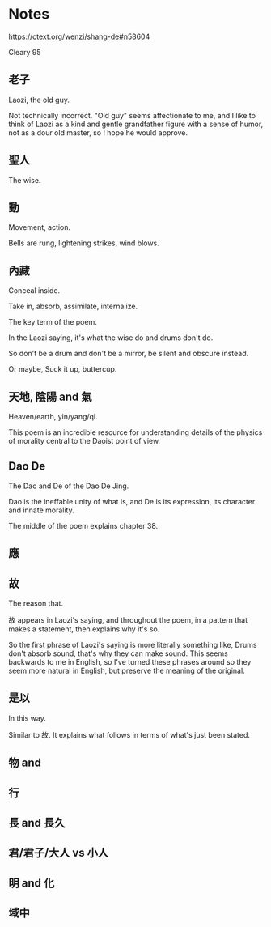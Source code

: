 # Notes

https://ctext.org/wenzi/shang-de#n58604

Cleary 95

## 老子

Laozi, the old guy.

Not technically incorrect.
"Old guy" seems affectionate to me,
and I like to think of Laozi
as a kind and gentle grandfather figure
with a sense of humor,
not as a dour old master,
so I hope he would approve.

## 聖人

The wise.

## 動

Movement, action.

Bells are rung,
lightening strikes,
wind blows.

## 內藏

Conceal inside.

Take in, absorb, assimilate, internalize.

The key term of the poem. 

In the Laozi saying,
it's what the wise do
and drums don't do.

So don't be a drum
and don't be a mirror,
be silent and obscure instead.

Or maybe,
Suck it up, buttercup.

## 天地, 陰陽 and 氣

Heaven/earth, yin/yang/qi.

This poem is an incredible resource
for understanding
details of the physics of morality
central to the Daoist point of view. 

## Dao De

The Dao and De of the Dao De Jing.

Dao is the ineffable unity of what is,
and De is its expression,
its character and innate morality.

The middle of the poem
explains chapter 38.

## 應

## 故

The reason that.

故 appears in Laozi's saying,
and throughout the poem,
in a pattern that makes a statement,
then explains why it's so.

So the first phrase of Laozi's saying
is more literally something like,
Drums don't absorb sound,
that's why they can make sound.
This seems backwards to me in English,
so I've turned these phrases around
so they seem more natural in English,
but preserve the meaning of the original.

## 是以

In this way.

Similar to 故.
It explains what follows
in terms of what's just been stated.

## 物 and 

## 行

## 長 and 長久

## 君/君子/大人 vs 小人

## 明 and 化

## 域中

